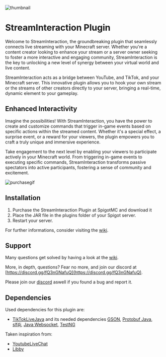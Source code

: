 ![thumbnail](https://github.com/DeveloperMxrlin/StreamInteraction/assets/80972001/6eb071e1-d4b6-45db-abfe-c8965092f907)

# StreamInteraction Plugin

Welcome to StreamInteraction, the groundbreaking plugin that seamlessly connects live streaming with your Minecraft server. Whether you're a content creator looking to enhance your stream or a server owner seeking to foster a more interactive and engaging community, StreamInteraction is the key to unlocking a new level of synergy between your virtual world and live content.

StreamInteraction acts as a bridge between YouTube, and TikTok, and your Minecraft server. This innovative plugin allows you to hook your own stream or the streams of other creators directly to your server, bringing a real-time, dynamic element to your gameplay.

## Enhanced Interactivity

Imagine the possibilities! With StreamInteraction, you have the power to create and customize commands that trigger in-game events based on specific actions within the streamed content. Whether it's a special effect, a surprise event, or a reward for your viewers, the plugin empowers you to craft a truly unique and immersive experience.

Take engagement to the next level by enabling your viewers to participate actively in your Minecraft world. From triggering in-game events to executing specific commands, StreamInteraction transforms passive spectators into active participants, fostering a sense of community and excitement.

![purchasegif](https://github.com/DeveloperMxrlin/StreamInteraction/assets/80972001/e8627b40-5e00-4850-bed2-6bb06d788ec7)

## Installation

1. Purchase the StreamInteraction Plugin at SpigotMC and download it
2. Place the JAR file in the plugins folder of your Spigot server.
3. Restart your server.

For further informations, consider visiting the [wiki](https://github.com/DeveloperMxrlin/StreamInteraction/wiki/Installing).

## Support

Many questions get solved by having a look at the [wiki](https://github.com/DeveloperMxrlin/StreamInteraction/wiki).

More, in depth, questions? Fear no more, and join our discord at [https://discord.gg/fQ3nGNafuQ](https://discord.gg/fQ3nGNafuQ).

Please join our [discord](https://discord.gg/fQ3nGNafuQ) aswell if you found a bug and report it.

## Dependencies

Used dependencies for this plugin are:
* [TikTokLiveJava](https://github.com/jwdeveloper/TikTokLiveJava/tree/master) and its needed dependencies [GSON](https://github.com/google/gson), [Protobuf Java](https://protobuf.dev), [slf4j](https://www.slf4j.org), [Java Websocket](https://github.com/TooTallNate/Java-WebSocket/tree/master), [TestNG](https://testng.org)

Taken inspiration from: 
* [YoutubeLiveChat](https://github.com/kusaanko/YouTubeLiveChat)
* [Libby](https://github.com/AlessioDP/libby)

